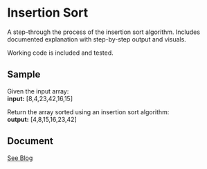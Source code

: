 # Insertion Sort
A step-through the process of the insertion sort algorithm. Includes documented explanation with step-by-step output and visuals.

Working code is included and tested.

## Sample

Given the input array:  
**input:** [8,4,23,42,16,15]

Return the array sorted using an insertion sort algorithm:  
**output:** [4,8,15,16,23,42]

## Document

[See Blog](BLOG.md)
